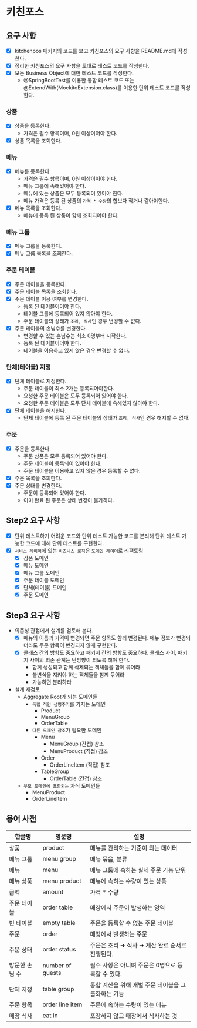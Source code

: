 # 키친포스

## 요구 사항
- [X] kitchenpos 패키지의 코드를 보고 키친포스의 요구 사항을 README.md에 작성한다.
- [X] 정리한 키친포스의 요구 사항을 토대로 테스트 코드를 작성한다.
- [X] 모든 Business Object에 대한 테스트 코드를 작성한다.
  - @SpringBootTest를 이용한 통합 테스트 코드 또는 @ExtendWith(MockitoExtension.class)를 이용한 단위 테스트 코드를 작성한다.

### 상품
- [X] 상품을 등록한다.
  - 가격은 필수 항목이며, 0원 이상이어야 한다.
- [X] 상품 목록을 조회한다.

### 메뉴
- [X] 메뉴를 등록한다.
  - 가격은 필수 항목이며, 0원 이상이어야 한다.
  - 메뉴 그룹에 속해있어야 한다.
  - 메뉴에 있는 상품은 모두 등록되어 있어야 한다.
  - 메뉴 가격은 등록 된 상품의 ```가격 * 수량```의 합보다 작거나 같아야한다.
- [X] 메뉴 목록을 조회한다.
  - 메뉴에 등록 된 상품이 함께 조회되어야 한다.

### 메뉴 그룹
- [X] 메뉴 그룹을 등록한다.
- [X] 메뉴 그룹 목록을 조회한다.

### 주문 테이블
- [X] 주문 테이블을 등록한다.
- [X] 주문 테이블 목록을 조회한다.
- [X] 주문 테이블 이용 여부를 변경한다.
  - 등록 된 테이블이어야 한다.
  - 테이블 그룹에 등록되어 있지 않아야 한다.
  - 주문 테이블의 상태가 ```조리, 식사```인 경우 변경할 수 없다.
- [X] 주문 테이블의 손님수를 변경한다.
  - 변경할 수 있는 손님수는 최소 0명부터 시작한다.
  - 등록 된 테이블이어야 한다.
  - 테이블을 이용하고 있지 않은 경우 변경할 수 없다.

### 단체(테이블) 지정
- [X] 단체 테이블로 지정한다.
  - 주문 테이블이 최소 2개는 등록되어야한다.
  - 요청한 주문 테이블은 모두 등록되어 있어야 한다.
  - 요청한 주문 테이블은 모두 단체 테이블에 속해있지 않아야 한다.
- [X] 단체 테이블을 해지한다.
  - 단체 테이블에 등록 된 주문 테이블의 상태가 ```조리, 식사```인 경우 해지할 수 없다.

### 주문
- [X] 주문을 등록한다.
  - 주문 상품은 모두 등록되어 있어야 한다.
  - 주문 테이블이 등록되어 있어야 한다.
  - 주문 테이블을 이용하고 있지 않은 경우 등록할 수 없다.
- [X] 주문 목록을 조회한다.
- [X] 주문 상태를 변경한다.
  - 주문이 등록되어 있어야 한다.
  - 이미 완료 된 주문은 상태 변경이 불가하다.

## Step2 요구 사항
- [X] 단위 테스트하기 어려운 코드와 단위 테스트 가능한 코드를 분리해 단위 테스트 가능한 코드에 대해 단위 테스트를 구현한다.
- [X] ```서비스 레이어```에 있는 ```비즈니스 로직```은 ```도메인 레이어```로 리팩토링
  - [X] 상품 도메인
  - [X] 메뉴 도메인
  - [X] 메뉴 그룹 도메인
  - [X] 주문 테이블 도메인
  - [X] 단체(테이블) 도메인
  - [X] 주문 도메인

## Step3 요구 사항
- 의존성 관점에서 설계를 검토해 본다.
  - [X] 메뉴의 이름과 가격이 변경되면 주문 항목도 함께 변경된다. 메뉴 정보가 변경되더라도 주문 항목이 변경되지 않게 구현한다.
  - [X] 클래스 간의 방향도 중요하고 패키지 간의 방향도 중요하다. 클래스 사이, 패키지 사이의 의존 관계는 단방향이 되도록 해야 한다.
    - 함께 생성되고 함께 삭제되는 객체들을 함께 묶어라
    - 불변식을 지켜야 하는 객체들을 함께 묶어라
    - 가능하면 분리하라
    
- 설계 재검토
  - Aggregate Root가 되는 도메인들
    - ```독립 적인 생명주기```를 가지는 도메인
      - Product
      - MenuGroup
      - OrderTable
    - ```다른 도메인 참조```가 필요한 도메인 
      - Menu
        - MenuGroup (간접) 참조
        - MenuProduct (직접) 참조
      - Order
        - OrderLineItem (직접) 참조
      - TableGroup
        - OrderTable (간접) 참조
  - ```부모 도메인에 포함되는``` 자식 도메인들
    - MenuProduct
    - OrderLineItem

## 용어 사전
| 한글명      | 영문명              | 설명                            |
|----------|------------------|-------------------------------|
| 상품       | product          | 메뉴를 관리하는 기준이 되는 데이터           |
| 메뉴 그룹    | menu group       | 메뉴 묶음, 분류                     |
| 메뉴       | menu             | 메뉴 그룹에 속하는 실제 주문 가능 단위        |
| 메뉴 상품    | menu product     | 메뉴에 속하는 수량이 있는 상품             |
| 금액       | amount           | 가격 * 수량                       |
| 주문 테이블   | order table      | 매장에서 주문이 발생하는 영역              |
| 빈 테이블    | empty table      | 주문을 등록할 수 없는 주문 테이블           |
| 주문       | order            | 매장에서 발생하는 주문                  |
| 주문 상태    | order status     | 주문은 조리 ➜ 식사 ➜ 계산 완료 순서로 진행된다. |
| 방문한 손님 수 | number of guests | 필수 사항은 아니며 주문은 0명으로 등록할 수 있다. |
| 단체 지정    | table group      | 통합 계산을 위해 개별 주문 테이블을 그룹화하는 기능 |
| 주문 항목    | order line item  | 주문에 속하는 수량이 있는 메뉴             |
| 매장 식사    | eat in           | 포장하지 않고 매장에서 식사하는 것           |

